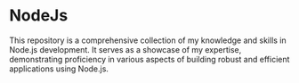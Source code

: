 # NodeJs
This repository is a comprehensive collection of my knowledge and skills in Node.js development. It serves as a showcase of my expertise, demonstrating proficiency in various aspects of building robust and efficient applications using Node.js.
